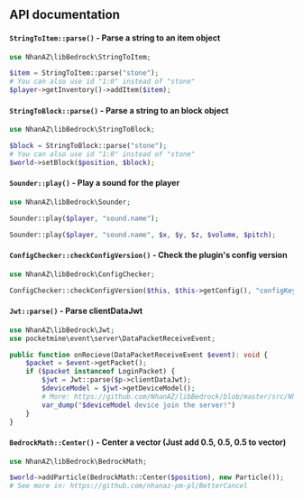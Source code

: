 ## API documentation

#### `StringToItem::parse()` - Parse a string to an item object
```php
use NhanAZ\libBedrock\StringToItem;

$item = StringToItem::parse("stone");
# You can also use id "1:0" instead of "stone"
$player->getInventory()->addItem($item);
```

#### `StringToBlock::parse()` - Parse a string to an block object
```php
use NhanAZ\libBedrock\StringToBlock;

$block = StringToBlock::parse("stone");
# You can also use id "1:0" instead of "stone"
$world->setBlock($position, $block);
```

#### `Sounder::play()` - Play a sound for the player
```php
use NhanAZ\libBedrock\Sounder;

Sounder::play($player, "sound.name");

Sounder::play($player, "sound.name", $x, $y, $z, $volume, $pitch);
```

#### `ConfigChecker::checkConfigVersion()` - Check the plugin's config version
```php
use NhanAZ\libBedrock\ConfigChecker;

ConfigChecker::checkConfigVersion($this, $this->getConfig(), "configKey", "latestVersion");
```

#### `Jwt::parse()` - Parse clientDataJwt
```php
use NhanAZ\libBedrock\Jwt;
use pocketmine\event\server\DataPacketReceiveEvent;

public function onRecieve(DataPacketReceiveEvent $event): void {
	$packet = $event->getPacket();
	if ($packet instanceof LoginPacket) {
		$jwt = Jwt::parse($p->clientDataJwt);
		$deviceModel = $jwt->getDeviceModel();
		# More: https://github.com/NhanAZ/libBedrock/blob/master/src/NhanAZ/libBedrock/Jwt.php
		var_dump("$deviceModel device join the server!")
	}
}
```

#### `BedrockMath::Center()` - Center a vector (Just add 0.5, 0.5, 0.5 to vector)
```php
use NhanAZ\libBedrock\BedrockMath;

$world->addParticle(BedrockMath::Center($position), new Particle());
# See more in: https://github.com/nhanaz-pm-pl/BetterCancel
```